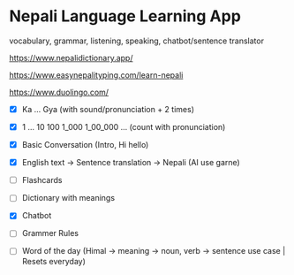 # Nepali Language Learning App

vocabulary, grammar, listening, speaking, chatbot/sentence translator

https://www.nepalidictionary.app/

https://www.easynepalityping.com/learn-nepali

https://www.duolingo.com/

- [x] Ka ... Gya (with sound/pronunciation + 2 times)
- [x] 1 ... 10 100 1_000 1_00_000 ... (count with pronunciation)
- [x] Basic Conversation (Intro, Hi hello)
- [x] English text -> Sentence translation -> Nepali (AI use garne)
- [ ] Flashcards
- [ ] Dictionary with meanings
- [x] Chatbot 

- [ ] Grammer Rules
- [ ] Word of the day (Himal -> meaning -> noun, verb -> sentence use case | Resets everyday)
